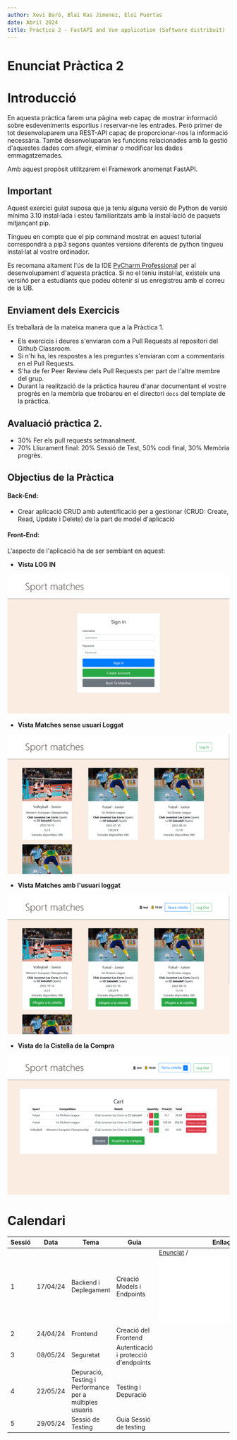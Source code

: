 ```yaml
---
author: Xevi Baró, Blai Ras Jimenez, Eloi Puertas
date: Abril 2024
title: Pràctica 2 - FastAPI and Vue application (Software distribuït)
---
```


# Enunciat Pràctica 2

Introducció
============

En aquesta pràctica farem una pàgina web capaç de mostrar 
informació sobre esdeveniments esportius i reservar-ne les entrades.
Però primer de tot desenvoluparem una REST-API capaç de proporcionar-nos la informació necessària. També desenvoluparan les funcions relacionades amb la gestió d'aquestes dades com
afegir, eliminar o modificar les dades emmagatzemades.

Amb aquest propòsit utilitzarem el Framework anomenat FastAPI.

Important
---------

Aquest exercici guiat suposa que ja teniu alguna versió de Python de versió mínima 3.10
instal·lada i esteu familiaritzats amb la instal·lació de paquets mitjançant pip.

Tingueu en compte que el pip command mostrat en aquest tutorial correspondrà a pip3 
segons quantes versions diferents de python tingueu
instal·lat al vostre ordinador.

Es recomana altament l'ús de la IDE [PyCharm Professional](https://www.jetbrains.com/pycharm/) per al desenvolupament d'aquesta pràctica. Si no el teniu instal·lat, existeix una versiñó per a estudiants que podeu obtenir si us enregistreu amb el correu de la UB. 

Enviament dels Exercicis
------------------------
Es treballarà de la mateixa manera que a la Pràctica 1. 

- Els exercicis i deures s'enviaran com a Pull Requests al repositori del Github Classroom. 
- Si n'hi ha, les respostes a les preguntes 
s'enviaran com a commentaris en el Pull Requests. 
- S'ha de fer Peer Review dels Pull Requests per part de l'altre membre del grup.
- Durant la realització de la pràctica haureu d'anar documentant el vostre progrés en la memòria que trobareu en el directori `docs` del template de la pràctica.  

Avaluació pràctica 2.
---------------------------
- 30% Fer els pull requests setmanalment.
- 70% Lliurament final: 20% Sessió de Test, 50% codi final, 30% Memòria progrès.


Objectius de la Pràctica
-------------------

#### Back-End: 
* Crear aplicació CRUD amb autentificació per a gestionar (CRUD: Create, Read, Update i Delete) de la part de model d'aplicació 

#### Front-End: 
L'aspecte de l'aplicació ha de ser semblant en aquest:

- **Vista LOG IN**

![image](figures/sessio-3_final-signin.png)

- **Vista Matches sense usuari Loggat**

![image](figures/sessio-3_final-matches.png)

- **Vista Matches amb l'usuari loggat**

![image](figures/sessio-3_final-matches-user.png)

- **Vista de la Cistella de la Compra**

![image](figures/sessio-3_final-shopping-cart.png)


Calendari
==========


|  Sessió  |  Data | Tema  |  Guia | Enllaços |
|---|---|---|---|----------|
|  1 | 17/04/24 |  Backend i Deplegament| Creació Models i Endpoints | [Enunciat](./Sessio_1.md) / ![Resum](./slides/SD2024_P2_Sessio1.pdf)
|  2 | 24/04/24 | Frontend  | Creació del Frontend  | 
|  3 | 08/05/24  | Seguretat |  Autenticació i protecció d'endpoints| 
|  4 | 22/05/24  |  Depuració, Testing i Performance per a múltiples usuaris | Testing i Depuració   | 
| 5  | 29/05/24  | Sessió de Testing | Guia Sessió de testing |

